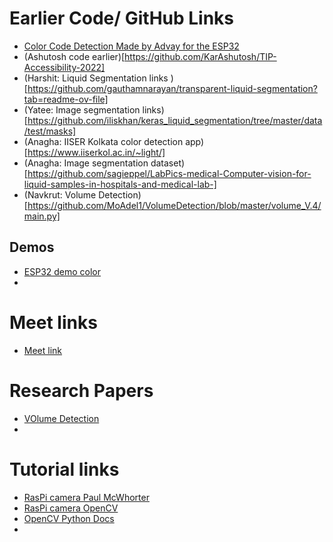 # Earlier Code/ GitHub Links
+ [Color Code Detection Made by Advay for the ESP32](https://github.com/MysticVapour/ESP32-Cam-Module)
+ (Ashutosh code earlier)[https://github.com/KarAshutosh/TIP-Accessibility-2022]
+ (Harshit: Liquid Segmentation links )[https://github.com/gauthamnarayan/transparent-liquid-segmentation?tab=readme-ov-file]
+ (Yatee: Image segmentation links)[https://github.com/iliskhan/keras_liquid_segmentation/tree/master/data/test/masks]
+ (Anagha: IISER Kolkata color detection app)[https://www.iiserkol.ac.in/~light/]
+ (Anagha: Image segmentation dataset)[https://github.com/sagieppel/LabPics-medical-Computer-vision-for-liquid-samples-in-hospitals-and-medical-lab-]
+ (Navkrut: Volume Detection)[https://github.com/MoAdel1/VolumeDetection/blob/master/volume_V.4/main.py]
## Demos
+ [ESP32 demo color](https://drive.google.com/file/d/1-KPZX82coL0V2wkdQ4DkYTrtMGoLSRqQ/view?pli=1)
+ 
# Meet links
+ [Meet link](https://meet.google.com/vqd-osto-kvg)
# Research Papers
+ [VOlume Detection ]() 
+ 
# Tutorial links
+ [RasPi camera Paul McWhorter](https://www.youtube.com/watch?v=kuJpdAf07WQ)
+ [RasPi camera OpenCV](https://www.engineersgarage.com/opencv4-5-raspberry-pi-image-video-access-recording/)
+ [OpenCV Python Docs](https://docs.opencv.org/4.x/d6/d00/tutorial_py_root.html)
+ 
